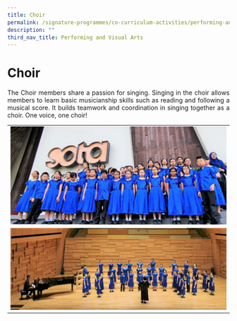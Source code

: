 ```yaml
---
title: Choir
permalink: /signature-programmes/co-curriculum-activities/performing-and-visual-arts/choir/
description: ""
third_nav_title: Performing and Visual Arts
---
```

# Choir
<p align="Justify">The Choir members share a passion for singing. Singing in the choir allows members to learn basic musicianship skills such as reading and following a musical score. It builds teamwork and coordination in singing together as a choir. One voice, one choir!</p>

<table width="100%"><tbody>
<tr>
<td ><img src="/images/OurCurriculum/cca11.jpg" style="width:100%"></td>
</tr><tr>
<td ><img src="/images/OurCurriculum/cca12.jpg" style="width:100%"></td>
</tr></tbody></table>

